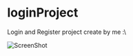 # loginProject
Login and Register project create by me :\

![ScreenShot](https://{https://ibb.co/bPmFfMR})

